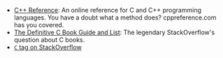 - [C++ Reference](http://en.cppreference.com/w/): An online reference for C and C++ programming languages. You have a doubt what a method does? cppreference.com has you covered.
- [The Definitive C Book Guide and List](http://stackoverflow.com/questions/562303/the-definitive-c-book-guide-and-list): The legendary StackOverflow's question about C books.
- [`C` tag on StackOverflow](http://stackoverflow.com/questions/tagged/c)
